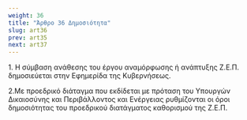 ```yaml
---
weight: 36
title: "Άρθρο 36 Δημοσιότητα"
slug: art36
prev: art35
next: art37
---
```


1\. Η σύμβαση ανάθεσης του έργου αναμόρφωσης ή ανάπτυξης Ζ.Ε.Π. δημοσιεύεται στην Εφημερίδα της Κυβερνήσεως.

2.Με προεδρικό διάταγμα που εκδίδεται με πρόταση του Υπουργών Δικαιοσύνης και Περιβάλλοντος και Ενέργειας ρυθμίζονται οι όροι δημοσιότητας του προεδρικού διατάγματος καθορισμού της Ζ.Ε.Π.


